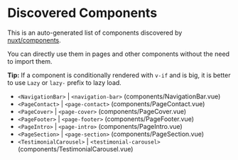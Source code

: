 # Discovered Components

This is an auto-generated list of components discovered by [nuxt/components](https://github.com/nuxt/components).

You can directly use them in pages and other components without the need to import them.

**Tip:** If a component is conditionally rendered with `v-if` and is big, it is better to use `Lazy` or `lazy-` prefix to lazy load.

- `<NavigationBar>` | `<navigation-bar>` (components/NavigationBar.vue)
- `<PageContact>` | `<page-contact>` (components/PageContact.vue)
- `<PageCover>` | `<page-cover>` (components/PageCover.vue)
- `<PageFooter>` | `<page-footer>` (components/PageFooter.vue)
- `<PageIntro>` | `<page-intro>` (components/PageIntro.vue)
- `<PageSection>` | `<page-section>` (components/PageSection.vue)
- `<TestimonialCarousel>` | `<testimonial-carousel>` (components/TestimonialCarousel.vue)
